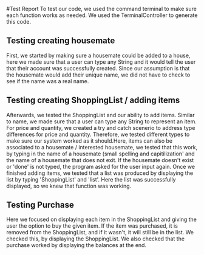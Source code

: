 #Test Report
To test our code, we used the command terminal to make sure each function works as needed. We used the TerminalController to generate this code.
## Testing creating housemate
First, we started by making sure a housemate could be added to a house, here we made sure that a user can type any String and it would tell the user that their account was successfully created. Since our assumption is that the housemate would add their unique name, we did not have to check to see if the name was a real name. 
## Testing creating ShoppingList / adding items
Afterwards, we tested the ShoppingList and our ability to add items. Similar to name, we made sure that a user can type any String to represent an item. For price and quantity, we created a try and catch scenerio to address type differences for price and quantity. Therefore, we tested different types to make sure our system worked as it should.Here, items can also be associated to a housemate / interested housemate, we tested that this work, by typing in the name of a housemate (small spelling and capitilization' and the name of a housemate that does not exit. If the housemate doesn't exist or 'done' is not typed, the program asked for the user input again. Once we finished adding items, we tested that a list was produced by displaying the list by typing 'ShoppingList' and 'list'. Here the list was successfully displayed, so we knew that function was working. 

## Testing Purchase
Here we focused on displaying each item in the ShoppingList and giving the user the option to buy the given item. If the item was purchased, it is removed from the ShoppingList, and if it wasn't, it will still be in the list. We checked this, by displaying the ShoppingList. We also checked that the purchase worked by displaying the balances at the end.
